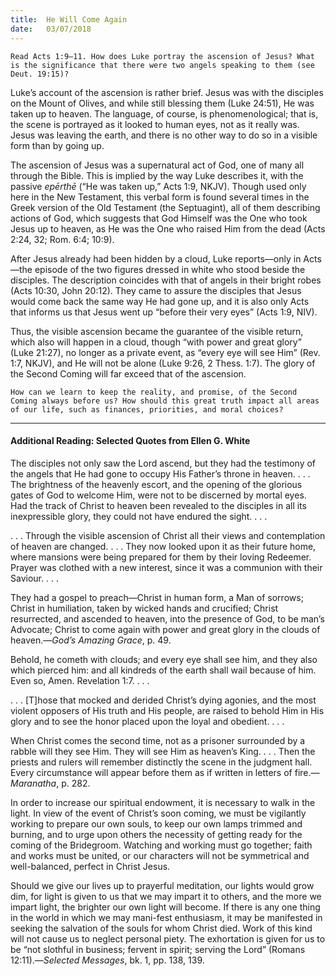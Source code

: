 ```yaml
---
title:  He Will Come Again
date:   03/07/2018
---
```


`Read Acts 1:9–11. How does Luke portray the ascension of Jesus? What is the significance that there were two angels speaking to them (see Deut. 19:15)?`

Luke’s account of the ascension is rather brief. Jesus was with the disciples on the Mount of Olives, and while still blessing them (Luke 24:51), He was taken up to heaven. The language, of course, is phenomenological; that is, the scene is portrayed as it looked to human eyes, not as it really was. Jesus was leaving the earth, and there is no other way to do so in a visible form than by going up. 

The ascension of Jesus was a supernatural act of God, one of many all through the Bible. This is implied by the way Luke describes it, with the passive _epērthē_ (“He was taken up,” Acts 1:9, NKJV). Though used only here in the New Testament, this verbal form is found several times in the Greek version of the Old Testament (the Septuagint), all of them describing actions of God, which suggests that God Himself was the One who took Jesus up to heaven, as He was the One who raised Him from the dead (Acts 2:24, 32; Rom. 6:4; 10:9).

After Jesus already had been hidden by a cloud, Luke reports—only in Acts—the episode of the two figures dressed in white who stood beside the disciples. The description coincides with that of angels in their bright robes (Acts 10:30, John 20:12). They came to assure the disciples that Jesus would come back the same way He had gone up, and it is also only Acts that informs us that Jesus went up “before their very eyes” (Acts 1:9, NIV). 

Thus, the visible ascension became the guarantee of the visible return, which also will happen in a cloud, though “with power and great glory” (Luke 21:27), no longer as a private event, as “every eye will see Him” (Rev. 1:7, NKJV), and He will not be alone (Luke 9:26, 2 Thess. 1:7). The glory of the Second Coming will far exceed that of the ascension.

`How can we learn to keep the reality, and promise, of the Second Coming always before us? How should this great truth impact all areas of our life, such as finances, priorities, and moral choices?`

---

#### Additional Reading: Selected Quotes from Ellen G. White

The disciples not only saw the Lord ascend, but they had the testimony of the angels that He had gone to occupy His Father’s throne in heaven. . . . The brightness of the heavenly escort, and the opening of the glorious gates of God to welcome Him, were not to be discerned by mortal eyes. Had the track of Christ to heaven been revealed to the disciples in all its inexpressible glory, they could not have endured the sight. . . . 

. . . Through the visible ascension of Christ all their views and contemplation of heaven are changed. . . . They now looked upon it as their future home, where mansions were being prepared for them by their loving Redeemer. Prayer was clothed with a new interest, since it was a communion with their Saviour. . . . 

They had a gospel to preach—Christ in human form, a Man of sorrows; Christ in humiliation, taken by wicked hands and crucified; Christ resurrected, and ascended to heaven, into the presence of God, to be man’s Advocate; Christ to come again with power and great glory in the clouds of heaven.—_God’s Amazing Grace_, p. 49.  

Behold, he cometh with clouds; and every eye shall see him, and they also which pierced him: and all kindreds of the earth shall wail because of him. Even so, Amen. Revelation 1:7. . . . 

. . . [T]hose that mocked and derided Christ’s dying agonies, and the most violent opposers of His truth and His people, are raised to behold Him in His glory and to see the honor placed upon the loyal and obedient. . . . 

When Christ comes the second time, not as a prisoner surrounded by a rabble will they see Him. They will see Him as heaven’s King. . . . Then the priests and rulers will remember distinctly the scene in the judgment hall. Every circumstance will appear before them as if written in letters of fire.—_Maranatha_, p. 282. 

In order to increase our spiritual endowment, it is necessary to walk in the light. In view of the event of Christ’s soon coming, we must be vigilantly working to prepare our own souls, to keep our own lamps trimmed and burning, and to urge upon others the necessity of getting ready for the coming of the Bridegroom. Watching and working must go together; faith and works must be united, or our characters will not be symmetrical and well-balanced, perfect in Christ Jesus. 

Should we give our lives up to prayerful meditation, our lights would grow dim, for light is given to us that we may impart it to others, and the more we impart light, the brighter our own light will become. If there is any one thing in the world in which we may mani-fest enthusiasm, it may be manifested in seeking the salvation of the souls for whom Christ died. Work of this kind will not cause us to neglect personal piety. The exhortation is given for us to be “not slothful in business; fervent in spirit; serving the Lord” (Romans 12:11).—_Selected Messages_, bk. 1, pp. 138, 139. 